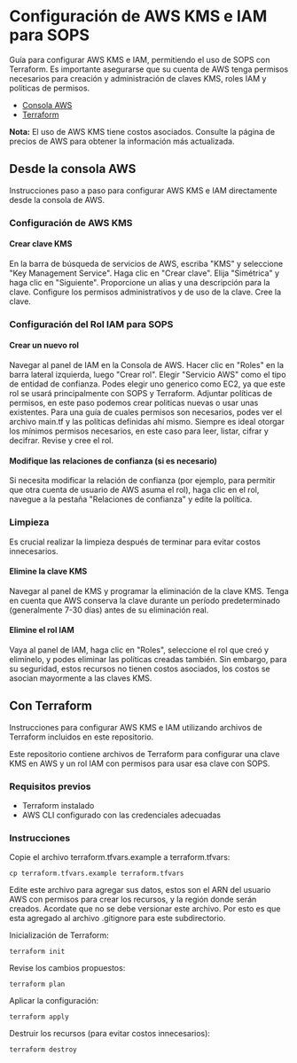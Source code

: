 # Configuración de AWS KMS e IAM para SOPS 

Guía para configurar AWS KMS e IAM, permitiendo el uso de SOPS con Terraform. Es
importante asegurarse que su cuenta de AWS tenga permisos necesarios para
creación y administración de claves KMS, roles IAM y políticas de permisos.

- [Consola AWS](#desde-la-consola-aws)
- [Terraform](#con-terraform)

**Nota:** El uso de AWS KMS tiene costos asociados. Consulte la página de precios de AWS para obtener la información más actualizada.

## Desde la consola AWS

Instrucciones paso a paso para configurar AWS KMS e IAM directamente desde la consola de AWS.

### Configuración de AWS KMS

#### Crear clave KMS
En la barra de búsqueda de servicios de AWS, escriba "KMS" y seleccione "Key Management Service".
Haga clic en "Crear clave".
Elija "Simétrica" y haga clic en "Siguiente".
Proporcione un alias y una descripción para la clave.
Configure los permisos administrativos y de uso de la clave.
Cree la clave.

### Configuración del Rol IAM para SOPS

#### Crear un nuevo rol
Navegar al panel de IAM en la Consola de AWS.
Hacer clic en "Roles" en la barra lateral izquierda, luego "Crear rol".
Elegir "Servicio AWS" como el tipo de entidad de confianza. Podes elegir uno generico como EC2, ya que este rol se usará principalmente con SOPS y Terraform.
Adjuntar políticas de permisos, en este paso podemos crear politicas nuevas o usar unas existentes. Para una guía de cuales permisos son necesarios, podes ver el archivo main.tf y las políticas definidas ahí mismo. Siempre es ideal otorgar los mínimos permisos necesarios, en este caso para leer, listar, cifrar y decifrar.
Revise y cree el rol.

#### Modifique las relaciones de confianza (si es necesario)
Si necesita modificar la relación de confianza (por ejemplo, para permitir que otra cuenta de usuario de AWS asuma el rol), haga clic en el rol, navegue a la pestaña "Relaciones de confianza" y edite la política.


### Limpieza 

Es crucial realizar la limpieza después de terminar para evitar costos innecesarios.

#### Elimine la clave KMS 
Navegar al panel de KMS y programar la eliminación de la clave KMS. Tenga en cuenta que AWS conserva la clave durante un período predeterminado (generalmente 7-30 días) antes de su eliminación real.

#### Elimine el rol IAM
Vaya al panel de IAM, haga clic en "Roles", seleccione el rol que creó y
elimínelo, y podes eliminar las políticas creadas también. Sin embargo, para su
seguridad, estos recursos no
tienen costos asociados, los
costos se asocian mayormente a las claves KMS.

## Con Terraform

Instrucciones para configurar AWS KMS e IAM utilizando archivos de Terraform incluidos en este repositorio.

Este repositorio contiene archivos de Terraform para configurar una clave KMS en AWS y un rol IAM con permisos para usar esa clave con SOPS.

### Requisitos previos

 - Terraform instalado
 - AWS CLI configurado con las credenciales adecuadas

### Instrucciones

Copie el archivo terraform.tfvars.example a terraform.tfvars:
```
cp terraform.tfvars.example terraform.tfvars
```
Edite este archivo para agregar sus datos, estos son el ARN del usuario AWS con permisos para crear los recursos, y la región donde serán creados. Acordate que no se debe versionar este archivo. Por esto es
que esta agregado al archivo .gitignore para este subdirectorio.

Inicialización de Terraform:

```
terraform init
```
Revise los cambios propuestos:

```
terraform plan
```

Aplicar la configuración:

```
terraform apply
```
Destruir los recursos (para evitar costos innecesarios):
```
terraform destroy
```

